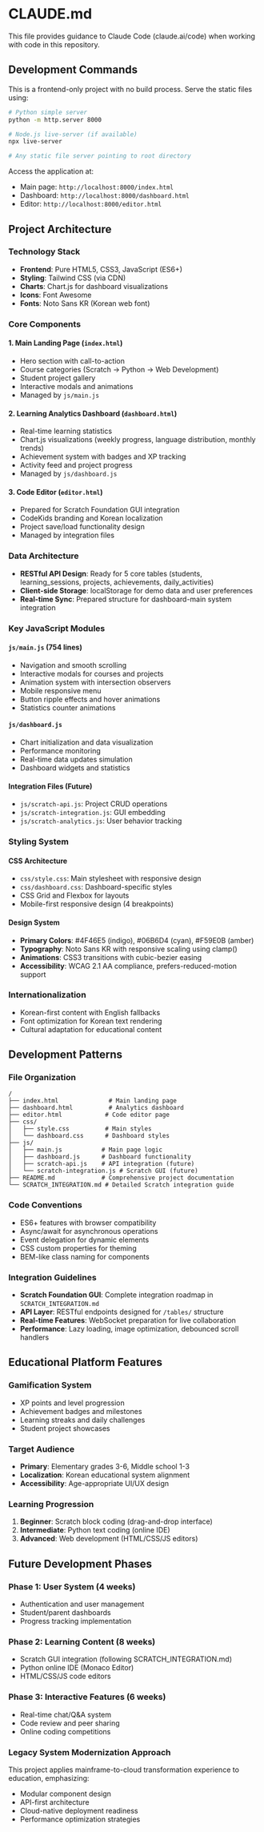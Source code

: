 # CLAUDE.md

This file provides guidance to Claude Code (claude.ai/code) when working with code in this repository.

## Development Commands

This is a frontend-only project with no build process. Serve the static files using:

```bash
# Python simple server
python -m http.server 8000

# Node.js live-server (if available)
npx live-server

# Any static file server pointing to root directory
```

Access the application at:
- Main page: `http://localhost:8000/index.html`
- Dashboard: `http://localhost:8000/dashboard.html`
- Editor: `http://localhost:8000/editor.html`

## Project Architecture

### Technology Stack
- **Frontend**: Pure HTML5, CSS3, JavaScript (ES6+)
- **Styling**: Tailwind CSS (via CDN)
- **Charts**: Chart.js for dashboard visualizations
- **Icons**: Font Awesome
- **Fonts**: Noto Sans KR (Korean web font)

### Core Components

#### 1. Main Landing Page (`index.html`)
- Hero section with call-to-action
- Course categories (Scratch → Python → Web Development)
- Student project gallery
- Interactive modals and animations
- Managed by `js/main.js`

#### 2. Learning Analytics Dashboard (`dashboard.html`)
- Real-time learning statistics
- Chart.js visualizations (weekly progress, language distribution, monthly trends)
- Achievement system with badges and XP tracking
- Activity feed and project progress
- Managed by `js/dashboard.js`

#### 3. Code Editor (`editor.html`)
- Prepared for Scratch Foundation GUI integration
- CodeKids branding and Korean localization
- Project save/load functionality design
- Managed by integration files

### Data Architecture
- **RESTful API Design**: Ready for 5 core tables (students, learning_sessions, projects, achievements, daily_activities)
- **Client-side Storage**: localStorage for demo data and user preferences
- **Real-time Sync**: Prepared structure for dashboard-main system integration

### Key JavaScript Modules

#### `js/main.js` (754 lines)
- Navigation and smooth scrolling
- Interactive modals for courses and projects
- Animation system with intersection observers
- Mobile responsive menu
- Button ripple effects and hover animations
- Statistics counter animations

#### `js/dashboard.js`
- Chart initialization and data visualization
- Performance monitoring
- Real-time data updates simulation
- Dashboard widgets and statistics

#### Integration Files (Future)
- `js/scratch-api.js`: Project CRUD operations
- `js/scratch-integration.js`: GUI embedding
- `js/scratch-analytics.js`: User behavior tracking

### Styling System

#### CSS Architecture
- `css/style.css`: Main stylesheet with responsive design
- `css/dashboard.css`: Dashboard-specific styles
- CSS Grid and Flexbox for layouts
- Mobile-first responsive design (4 breakpoints)

#### Design System
- **Primary Colors**: #4F46E5 (indigo), #06B6D4 (cyan), #F59E0B (amber)
- **Typography**: Noto Sans KR with responsive scaling using clamp()
- **Animations**: CSS3 transitions with cubic-bezier easing
- **Accessibility**: WCAG 2.1 AA compliance, prefers-reduced-motion support

### Internationalization
- Korean-first content with English fallbacks
- Font optimization for Korean text rendering
- Cultural adaptation for educational content

## Development Patterns

### File Organization
```
/
├── index.html              # Main landing page
├── dashboard.html          # Analytics dashboard
├── editor.html            # Code editor page
├── css/
│   ├── style.css          # Main styles
│   └── dashboard.css      # Dashboard styles
├── js/
│   ├── main.js           # Main page logic
│   ├── dashboard.js      # Dashboard functionality
│   ├── scratch-api.js    # API integration (future)
│   └── scratch-integration.js # Scratch GUI (future)
├── README.md             # Comprehensive project documentation
└── SCRATCH_INTEGRATION.md # Detailed Scratch integration guide
```

### Code Conventions
- ES6+ features with browser compatibility
- Async/await for asynchronous operations
- Event delegation for dynamic elements
- CSS custom properties for theming
- BEM-like class naming for components

### Integration Guidelines
- **Scratch Foundation GUI**: Complete integration roadmap in `SCRATCH_INTEGRATION.md`
- **API Layer**: RESTful endpoints designed for `/tables/` structure
- **Real-time Features**: WebSocket preparation for live collaboration
- **Performance**: Lazy loading, image optimization, debounced scroll handlers

## Educational Platform Features

### Gamification System
- XP points and level progression
- Achievement badges and milestones
- Learning streaks and daily challenges
- Student project showcases

### Target Audience
- **Primary**: Elementary grades 3-6, Middle school 1-3
- **Localization**: Korean educational system alignment
- **Accessibility**: Age-appropriate UI/UX design

### Learning Progression
1. **Beginner**: Scratch block coding (drag-and-drop interface)
2. **Intermediate**: Python text coding (online IDE)
3. **Advanced**: Web development (HTML/CSS/JS editors)

## Future Development Phases

### Phase 1: User System (4 weeks)
- Authentication and user management
- Student/parent dashboards
- Progress tracking implementation

### Phase 2: Learning Content (8 weeks)
- Scratch GUI integration (following SCRATCH_INTEGRATION.md)
- Python online IDE (Monaco Editor)
- HTML/CSS/JS code editors

### Phase 3: Interactive Features (6 weeks)
- Real-time chat/Q&A system
- Code review and peer sharing
- Online coding competitions

### Legacy System Modernization Approach
This project applies mainframe-to-cloud transformation experience to education, emphasizing:
- Modular component design
- API-first architecture
- Cloud-native deployment readiness
- Performance optimization strategies
